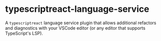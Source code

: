 # typescriptreact-language-service

A `typescriptreact` language service plugin that allows additional refactors and diagnostics with your VSCode editor (or any editor that supports TypeScript's LSP).
